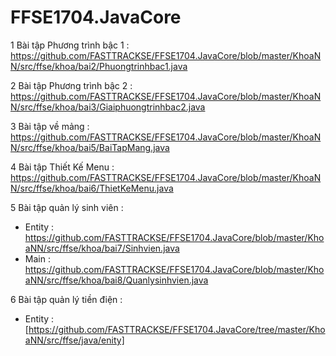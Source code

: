 # FFSE1704.JavaCore
1 Bài tập Phương trình bậc 1  : https://github.com/FASTTRACKSE/FFSE1704.JavaCore/blob/master/KhoaNN/src/ffse/khoa/bai2/Phuongtrinhbac1.java

2 Bài tập Phương trình bậc 2 : 
https://github.com/FASTTRACKSE/FFSE1704.JavaCore/blob/master/KhoaNN/src/ffse/khoa/bai3/Giaiphuongtrinhbac2.java

3 Bài tập về mảng :
https://github.com/FASTTRACKSE/FFSE1704.JavaCore/blob/master/KhoaNN/src/ffse/khoa/bai5/BaiTapMang.java

4 Bài tập Thiết Kế Menu : 
https://github.com/FASTTRACKSE/FFSE1704.JavaCore/blob/master/KhoaNN/src/ffse/khoa/bai6/ThietKeMenu.java

5 Bài tập quản lý sinh viên : 
   + Entity : https://github.com/FASTTRACKSE/FFSE1704.JavaCore/blob/master/KhoaNN/src/ffse/khoa/bai7/Sinhvien.java
   + Main : https://github.com/FASTTRACKSE/FFSE1704.JavaCore/blob/master/KhoaNN/src/ffse/khoa/bai8/Quanlysinhvien.java

6 Bài tập quản lý tiền điện : 
   + Entity : [https://github.com/FASTTRACKSE/FFSE1704.JavaCore/tree/master/KhoaNN/src/ffse/java/enity]
